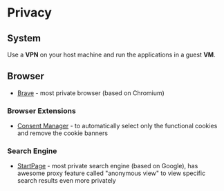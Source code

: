 # Privacy

## System

Use a **VPN** on your host machine and run the applications in a guest **VM**.

## Browser

- [Brave](https://brave.com/) - most private browser (based on Chromium)

### Browser Extensions

- [Consent Manager](https://chrome.google.com/webstore/detail/consent-manager/gpkoajillfmlpnglbagpplnphadbfalh) - to automatically select only the functional cookies and remove the cookie banners

### Search Engine
- [StartPage](https://startpage.com/) - most private search engine (based on Google), has awesome proxy feature called "anonymous view" to view specific search results even more privately


